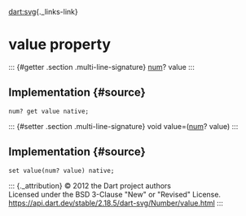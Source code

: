 [dart:svg](../../dart-svg/dart-svg-library){._links-link}

value property
==============

::: {#getter .section .multi-line-signature}
[num](../../dart-core/num-class)? value
:::

Implementation {#source}
--------------

``` {.language-dart data-language="dart"}
num? get value native;
```

::: {#setter .section .multi-line-signature}
void value=([num](../../dart-core/num-class)? value)
:::

Implementation {#source}
--------------

``` {.language-dart data-language="dart"}
set value(num? value) native;
```

::: {._attribution}
© 2012 the Dart project authors\
Licensed under the BSD 3-Clause \"New\" or \"Revised\" License.\
<https://api.dart.dev/stable/2.18.5/dart-svg/Number/value.html>
:::

